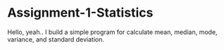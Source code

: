 # Assignment-1-Statistics
Hello, yeah.. I build a simple program for calculate mean, median, mode, variance, and standard deviation. 
